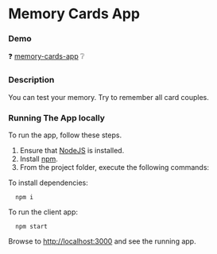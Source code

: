 # Memory Cards App

### Demo
:question: [memory-cards-app](https://heuristic-hawking-e894c6.netlify.app/) :grey_question:

### Description

You can test your memory. Try to remember all card couples.

### Running The App locally

To run the app, follow these steps.

1. Ensure that [NodeJS](http://nodejs.org/) is installed.
2. Install [npm](https://www.npmjs.com/).
3. From the project folder, execute the following commands:

To install dependencies:
```shell
  npm i
```
To run the client app:

```shell
  npm start
```
Browse to [http://localhost:3000](http://localhost:3000) and see the running app.
